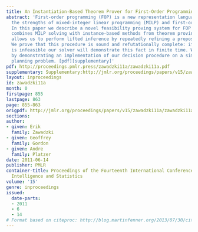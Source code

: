 ```yaml
---
title: An Instantiation-Based Theorem Prover for First-Order Programming
abstract: 'First-order programming (FOP) is a new representation language that combines
  the strengths of mixed-integer linear programming (MILP) and first-order logic (FOL).
  In this paper we describe a novel feasibility proving system for FOP formulas that
  combines MILP solving with instance-based methods from theorem proving. This prover
  allows us to perform lifted inference by repeatedly refining a propositional MILP.
  We prove that this procedure is sound and refutationally complete: if a formula
  is infeasible our solver will demonstrate this fact in finite time. We conclude
  by demonstrating an implementation of our decision procedure on a simple first-order
  planning problem. [pdf][supplementary]'
pdf: http://proceedings.pmlr.press/zawadzki11a/zawadzki11a.pdf
supplementary: Supplementary:http://jmlr.org/proceedings/papers/v15/zawadzki11a/zawadzki11aSupple.tgz
layout: inproceedings
id: zawadzki11a
month: 0
firstpage: 855
lastpage: 863
page: 855-863
origpdf: http://jmlr.org/proceedings/papers/v15/zawadzki11a/zawadzki11a.pdf
sections: 
author:
- given: Erik
  family: Zawadzki
- given: Geoffrey
  family: Gordon
- given: Andre
  family: Platzer
date: 2011-06-14
publisher: PMLR
container-title: Proceedings of the Fourteenth International Conference on Artificial
  Intelligence and Statistics
volume: '15'
genre: inproceedings
issued:
  date-parts:
  - 2011
  - 6
  - 14
# Format based on citeproc: http://blog.martinfenner.org/2013/07/30/citeproc-yaml-for-bibliographies/
---
```


